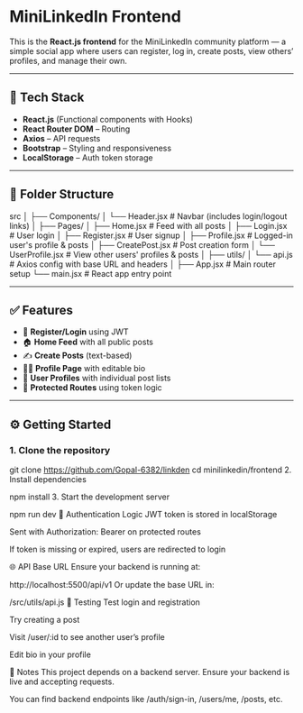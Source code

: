 # MiniLinkedIn Frontend

This is the **React.js frontend** for the MiniLinkedIn community platform — a simple social app where users can register, log in, create posts, view others’ profiles, and manage their own.

---

## 🔧 Tech Stack

- **React.js** (Functional components with Hooks)
- **React Router DOM** – Routing
- **Axios** – API requests
- **Bootstrap** – Styling and responsiveness
- **LocalStorage** – Auth token storage

---

## 📁 Folder Structure

src
│
├── Components/
│ └── Header.jsx # Navbar (includes login/logout links)
│
├── Pages/
│ ├── Home.jsx # Feed with all posts
│ ├── Login.jsx # User login
│ ├── Register.jsx # User signup
│ ├── Profile.jsx # Logged-in user's profile & posts
│ ├── CreatePost.jsx # Post creation form
│ └── UserProfile.jsx # View other users' profiles & posts
│
├── utils/
│ └── api.js # Axios config with base URL and headers
│
├── App.jsx # Main router setup
└── main.jsx # React app entry point


---

## ✅ Features

- 🔐 **Register/Login** using JWT
- 🏠 **Home Feed** with all public posts
- ✍️ **Create Posts** (text-based)
- 🙍‍♂️ **Profile Page** with editable bio
- 👥 **User Profiles** with individual post lists
- 🔐 **Protected Routes** using token logic

---

## ⚙️ Getting Started

### 1. Clone the repository

git clone https://github.com/Gopal-6382/linkden
cd minilinkedin/frontend
2. Install dependencies

npm install
3. Start the development server

npm run dev
🔐 Authentication Logic
JWT token is stored in localStorage

Sent with Authorization: Bearer <token> on protected routes

If token is missing or expired, users are redirected to login

🌐 API Base URL
Ensure your backend is running at:

http://localhost:5500/api/v1
Or update the base URL in:

/src/utils/api.js
🧪 Testing
Test login and registration

Try creating a post

Visit /user/:id to see another user’s profile

Edit bio in your profile

📌 Notes
This project depends on a backend server. Ensure your backend is live and accepting requests.

You can find backend endpoints like /auth/sign-in, /users/me, /posts, etc.









